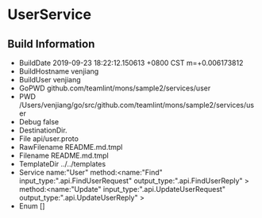 # UserService

## Build Information
- BuildDate     2019-09-23 18:22:12.150613 +0800 CST m=+0.006173812      
- BuildHostname venjiang 
- BuildUser     venjiang
- GoPWD         github.com/teamlint/mons/sample2/services/user
- PWD           /Users/venjiang/go/src/github.com/teamlint/mons/sample2/services/user  
- Debug         false  
- DestinationDir.
- File          api/user.proto  
- RawFilename   README.md.tmpl
- Filename      README.md.tmpl
- TemplateDir   ../../templates
- Service       name:"User" method:<name:"Find" input_type:".api.FindUserRequest" output_type:".api.FindUserReply" > method:<name:"Update" input_type:".api.UpdateUserRequest" output_type:".api.UpdateUserReply" > 
- Enum          []  

